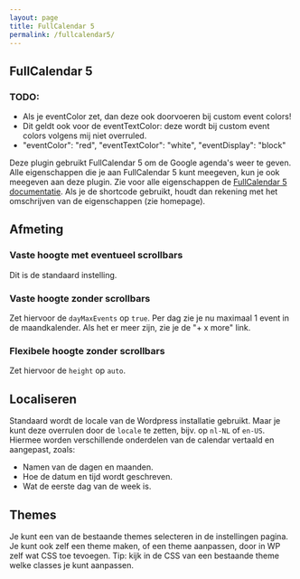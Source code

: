 ```yaml
---
layout: page
title: FullCalendar 5
permalink: /fullcalendar5/
---
```


## FullCalendar 5

### TODO:
- Als je eventColor zet, dan deze ook doorvoeren bij custom event colors!
- Dit geldt ook voor de eventTextColor: deze wordt bij custom event colors volgens mij niet overruled.
- "eventColor": "red",
  "eventTextColor": "white",
  "eventDisplay": "block"

Deze plugin gebruikt FullCalendar 5 om de Google agenda's weer te geven. Alle eigenschappen die je aan FullCalendar 5 kunt meegeven, kun je ook meegeven aan deze plugin.
Zie voor alle eigenschappen de <a href="https://fullcalendar.io/docs">FullCalendar 5 documentatie</a>.
Als je de shortcode gebruikt, houdt dan rekening met het omschrijven van de eigenschappen (zie homepage).

## Afmeting

### Vaste hoogte met eventueel scrollbars

Dit is de standaard instelling.

### Vaste hoogte zonder scrollbars

Zet hiervoor de `dayMaxEvents` op `true`. Per dag zie je nu maximaal 1 event in de maandkalender. Als het er meer zijn, zie je de "+ x more" link.

### Flexibele hoogte zonder scrollbars

Zet hiervoor de `height` op `auto`.

## Localiseren

Standaard wordt de locale van de Wordpress installatie gebruikt. Maar je kunt deze overrulen door de `locale` te zetten, bijv. op `nl-NL` of `en-US`.
Hiermee worden verschillende onderdelen van de calendar vertaald en aangepast, zoals:
- Namen van de dagen en maanden.
- Hoe de datum en tijd wordt geschreven.
- Wat de eerste dag van de week is.

## Themes

Je kunt een van de bestaande themes selecteren in de instellingen pagina. Je kunt ook zelf een theme maken, of een theme aanpassen,
door in WP zelf wat CSS toe tevoegen. Tip: kijk in de CSS van een bestaande theme welke classes je kunt aanpassen.